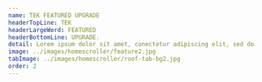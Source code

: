```yaml
---
name: TEK FEATURED UPGRADE
headerTopLine: TEK
headerLargeWord: FEATURED
headerBottomLine: UPGRADE.
detail: Lorem ipsum dolor sit amet, conectetur adipiscing elit, sed do eiusmod tempor icididunt ut labore et dolore manga aliqua.
image: ../images/homescroller/feature2.jpg
tabImage: ../images/homescroller/roof-tab-bg2.jpg
order: 2
---
```

